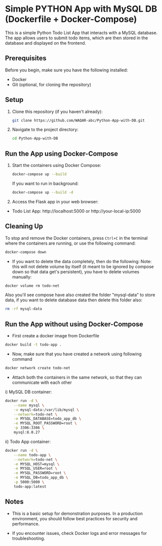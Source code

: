  
# Simple PYTHON App with MySQL DB (Dockerfile + Docker-Compose)

This is a simple Python Todo List App that interacts with a MySQL database. The app allows users to submit todo items, which are then stored in the database and displayed on the frontend.

## Prerequisites

Before you begin, make sure you have the following installed:

- Docker
- Git (optional, for cloning the repository)


## Setup

1. Clone this repository (if you haven't already):
   ```bash
   git clone https://github.com/WAQAR-abc/Python-App-with-DB.git
   ```

2. Navigate to the project directory:
   ```bash
   cd Python-App-with-DB
   ```

   
## Run the App using Docker-Compose

1. Start the containers using Docker Compose:
   ```bash
   docker-compose up --build
   ```
   If you want to run in background:
   ```bash
   docker-compose up --build -d
   ```

2. Access the Flask app in your web browser:

- Todo List App: http://localhost:5000  or  http://your-local-ip:5000


## Cleaning Up

To stop and remove the Docker containers, press `Ctrl+C` in the terminal where the containers are running, or use the following command:
```bash
docker-compose down
```
- If you want to delete the data completely, then do the following:
Note: this will not delete volume by itself (it meant to be ignored by compose down so that data get's persistent), you have to delete volumes manually:
```bash
docker volume rm todo-net
```
Also you'll see compose have also created the folder "mysql-data" to store data, if you want to delete database data then delete this folder also:
```bash
rm -rf mysql-data
```


## Run the App without using Docker-Compose

- First create a docker image from Dockerfile
```bash
docker build -t todo-app .
```

- Now, make sure that you have created a network using following command
```bash
docker network create todo-net
```

- Attach both the containers in the same network, so that they can communicate with each other

i) MySQL DB container:
```bash
docker run -d \
    --name mysql \
    -v mysql-data:/var/lib/mysql \
    --network=todo-net \
    -e MYSQL_DATABASE=todo_app_db \
    -e MYSQL_ROOT_PASSWORD=root \
    -p 3306:3306 \
    mysql:8.0.27

```
ii) Todo App container:
```bash
docker run -d \
    --name todo-app \
    --network=todo-net \
    -e MYSQL_HOST=mysql \
    -e MYSQL_USER=root \
    -e MYSQL_PASSWORD=root \
    -e MYSQL_DB=todo_app_db \
    -p 5000:5000 \
    todo-app:latest

```


## Notes

- This is a basic setup for demonstration purposes. In a production environment, you should follow best practices for security and performance.

- If you encounter issues, check Docker logs and error messages for troubleshooting.
